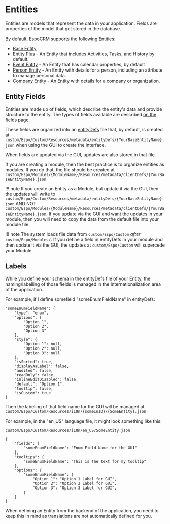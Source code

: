 # Entities

Entities are models that represent the data in your application. Fields are properties of the model that get stored in the database. 

By default, EspoCRM supports the following Entities:

- [Base Entity](../entity/entity-base)
- [Entity Plus](../entity/entity-plus) - An Entity that includes Activities, Tasks, and History by default.
- [Event Entity](../entity/entity-event) - An Entity that has calendar properties, by default
- [Person Entity](../entity/entity-person) - An Entity with details for a person, including an attribute to manage personal data.
- [Company Entity](../entity/entity-company) - An Entity with details for a company or organization.

## Entity Fields
Entities are made up of fields, which describe the entity's data and provide structure to the entity. The types of fields available are described [on the fields page](/administration/fields).

These fields are organized into an [entityDefs](/development/metadata/entity-defs) file that, by default, is created at `custom/Espo/Custom/Resources/metadata/entityDefs/{YourBaseEntityName}.json` when using the GUI to create the interface.

When fields are updated via the GUI, updates are also stored in that file.

If you are creating a module, then the best practice is to organize entities as modules. If you do that, the file should be created at `custom/Espo/Modules/{ModuleName}/Resources/metadata/clientDefs/{YourBaseEntityName}.json`

!!! note
    If you create an Entity as a Module, but update it via the GUI, then the updates will write to `custom/Espo/Custom/Resources/metadata/entityDefs/{YourBaseEntityName}.json` AND NOT `custom/Espo/Modules/{ModuleName}/Resources/metadata/clientDefs/{YourBaseEntityName}.json`. If you update via the GUI and want the updates in your module, then you will need to copy the data from the default file into your module file. 

!!! note
    The system loads file data from `custom/Espo/Custom` _after_ `custom/Espo/Modules/`. If you define a field in entityDefs in your module and then update it via the GUI, the updates at `custom/Espo/Custom` will supercede your Module.

## Labels

While you define your schema in the entityDefs file of your Entity, the naming/labelling of those fields is managed in the Internationalization area of the application.

For example, if I define somefield "someEnumFieldName" in entityDefs:

```
"someEnumFieldName": {
    "type": "enum",
    "options": [
        "Option 1",
        "Option 2",
        "Option 3"
    ],
    "style": {
        "Option 1": null,
        "Option 2": null,
        "Option 3": null
    },
    "isSorted": true,
    "displayAsLabel": false,
    "audited": false,
    "readOnly": false,
    "inlineEditDisabled": false,
    "default": "Option 1",
    "tooltip": false,
    "isCustom": true
}
```

Then the labeling of that field name for the GUI will be managed at `custom/Espo/Custom/Resources/i18n/{someInID}/{SomeEntity}.json`

For example, in the "en_US" language file, it might look something like this:

`custom/Espo/Custom/Resources/i18n/en_US/SomeEntity.json`

```
{
    "fields": {
        "someEnumFieldName": "Enum Field Name for the GUI"
    },
    "tooltips": {
        "someEnumFieldName": "This is the text for my tooltip"
    },
    "options": {
        "someEnumFieldName": {
            "Option 1": "Option 1 Label for GUI",
            "Option 2": "Option 2 Label for GUI",
            "Option 3": "Option 3 Label for GUI",
        }
    }
}
```

When defining an Entity from the backend of the application, you need to keep this in mind as translations are not automatically defined for you.

